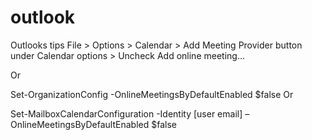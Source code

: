 # outlook
Outlooks tips
File > Options > Calendar > Add Meeting Provider button under Calendar options > Uncheck Add online meeting...

Or

Set-OrganizationConfig -OnlineMeetingsByDefaultEnabled $false
Or

Set-MailboxCalendarConfiguration -Identity [user email] –OnlineMeetingsByDefaultEnabled $false
